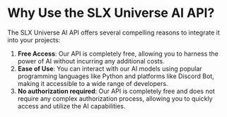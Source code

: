 # Why Use the SLX Universe AI API?

The SLX Universe AI API offers several compelling reasons to integrate it into your projects:

1. **Free Access**: Our API is completely free, allowing you to harness the power of AI without incurring any additional costs.
2. **Ease of Use**: You can interact with our AI models using popular programming languages like Python and platforms like Discord Bot, making it accessible to a wide range of developers.
3. **No authorization required**: Our API is completely free and does not require any complex authorization process, allowing you to quickly access and utilize the AI capabilities.
